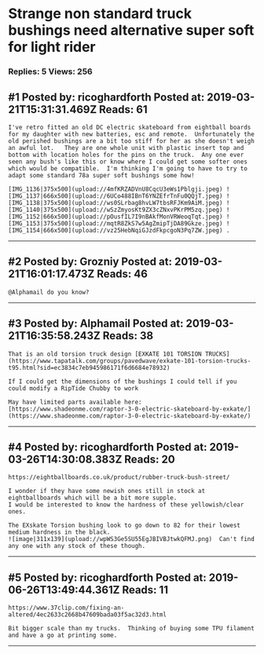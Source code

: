 # Strange non standard truck bushings need alternative super soft for light rider

### Replies: 5 Views: 256

## \#1 Posted by: ricoghardforth Posted at: 2019-03-21T15:31:31.469Z Reads: 61

```
I've retro fitted an old DC electric skateboard from eightball boards for my daughter with new batteries, esc and remote.  Unfortunately the old perished bushings are a bit too stiff for her as she doesn't weigh an awful lot.   They are one whole unit with plastic insert top and bottom with location holes for the pins on the truck.  Any one ever seen any bush's like this or know where I could get some softer ones which would be compatible.  I'm thinking I'm going to have to try to adapt some standard 78a super soft bushings some how!

[IMG_1136|375x500](upload://4mfKRZADVnU8CqcU3eWs1Pblgji.jpeg) ![IMG_1137|666x500](upload://6UCo488IBnT6YNZEfrTnFu0QQjT.jpeg) ![IMG_1138|375x500](upload://ws0SLrbag8hvLW7tbsRFJKm9AiM.jpeg) ![IMG_1140|375x500](upload://wSzZmyosKt9ZX3cZNxvPKrPM5zq.jpeg) ![IMG_1152|666x500](upload://pOusfIL7I9nBAkfMonVRWeoqTqt.jpeg) ![IMG_1153|375x500](upload://mqtR8ZkS7w5AgZmipTjDA89Gkze.jpeg) ![IMG_1154|666x500](upload://vz25HebNqiGJzdFkpcgoN3Pq7ZW.jpeg) .
```

---
## \#2 Posted by: Grozniy Posted at: 2019-03-21T16:01:17.473Z Reads: 46

```
@Alphamail do you know?
```

---
## \#3 Posted by: Alphamail Posted at: 2019-03-21T16:35:58.243Z Reads: 38

```
That is an old torsion truck design [EXKATE 101 TORSION TRUCKS](https://www.tapatalk.com/groups/pavedwave/exkate-101-torsion-trucks-t95.html?sid=ec3834c7eb945986171f6d6684e78932)

If I could get the dimensions of the bushings I could tell if you could modify a RipTide Chubby to work

May have limited parts available here:  [https://www.shadeonme.com/raptor-3-0-electric-skateboard-by-exkate/](https://www.shadeonme.com/raptor-3-0-electric-skateboard-by-exkate/)
```

---
## \#4 Posted by: ricoghardforth Posted at: 2019-03-26T14:30:08.383Z Reads: 20

```
https://eightballboards.co.uk/product/rubber-truck-bush-street/ 

I wonder if they have some newish ones still in stock at eightballboards which will be a bit more supple.
I would be interested to know the hardness of these yellowish/clear ones.

The EXskate Torsion bushing look to go down to 82 for their lowest medium hardness in the black.
![image|311x139](upload://wpWS3Ge5SU55EgJBIVBJtwkQFMJ.png)  Can't find any one with any stock of these though.
```

---
## \#5 Posted by: ricoghardforth Posted at: 2019-06-26T13:49:44.361Z Reads: 11

```
https://www.37clip.com/fixing-an-altered/4ec2633c2668b47609bada03f5ac32d3.html

Bit bigger scale than my trucks.  Thinking of buying some TPU filament and have a go at printing some.
```

---
